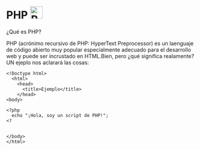 # PHP <img src="https://w7.pngwing.com/pngs/21/535/png-transparent-php-computer-icons-wordpress-text-trademark-logo.png" jsaction="load:XAeZkd;" jsname="HiaYvf" class="n3VNCb KAlRDb" alt="Php png imágenes | PNGWing" data-noaft="1" style="width: 33px; height: 33px; margin: 0px;">

¿Qué es PHP?

PHP (acrónimo recursivo de PHP: HyperText Preprocessor) es un laenguaje de código abierto muy popular especialmente adecuado para el desarrollo web y puede ser incrustado en HTML.Bien, pero ¿qué significa realamente? UN ejeplo nos aclarará las cosas:

~~~
<!Doctype html>
  <html>
    <head>
      <title>Ejemplo</title>
    </head>
<body>

<?php 
  echo "¡Hola, soy un script de PHP!";
<?


</body>
</html>
~~~
